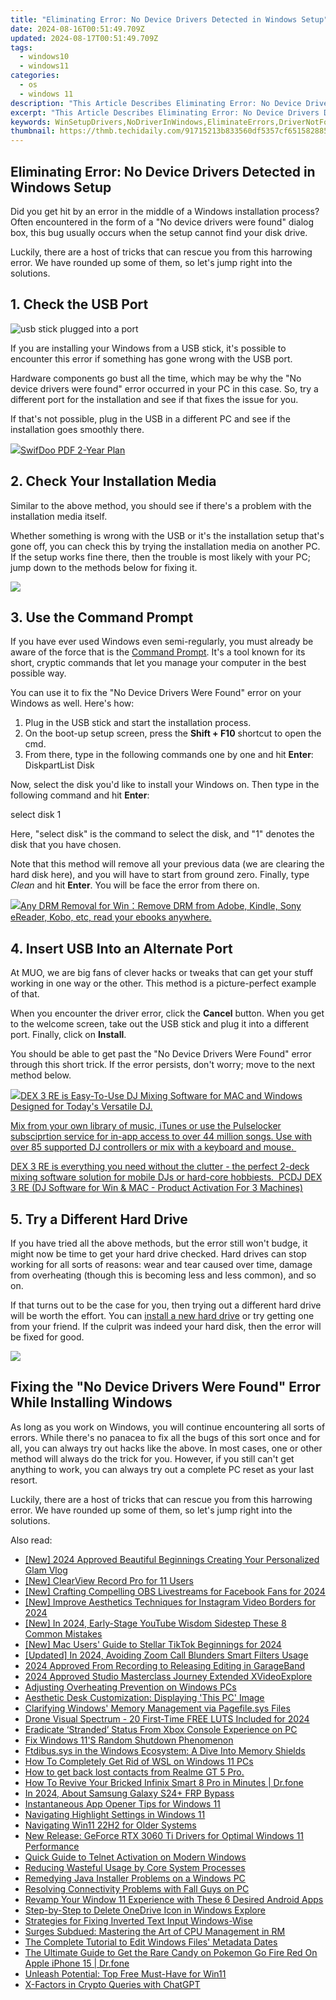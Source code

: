 ```yaml
---
title: "Eliminating Error: No Device Drivers Detected in Windows Setup"
date: 2024-08-16T00:51:49.709Z
updated: 2024-08-17T00:51:49.709Z
tags:
  - windows10
  - windows11
categories:
  - os
  - windows 11
description: "This Article Describes Eliminating Error: No Device Drivers Detected in Windows Setup"
excerpt: "This Article Describes Eliminating Error: No Device Drivers Detected in Windows Setup"
keywords: WinSetupDrivers,NoDriverInWindows,EliminateErrors,DriverNotFoundWin,DevicesMissingWin,FixDeviceErrors,WindowsSetupIssues
thumbnail: https://thmb.techidaily.com/91715213b833560df5357cf6515828851bc7618f2025585b01b64f73f1ad8f14.jpg
---
```


## Eliminating Error: No Device Drivers Detected in Windows Setup

 Did you get hit by an error in the middle of a Windows installation process? Often encountered in the form of a "No device drivers were found" dialog box, this bug usually occurs when the setup cannot find your disk drive.

 Luckily, there are a host of tricks that can rescue you from this harrowing error. We have rounded up some of them, so let's jump right into the solutions.

## 1\. Check the USB Port

![usb stick plugged into a port](https://static1.makeuseofimages.com/wordpress/wp-content/uploads/2023/09/usb-stick-plugged-into-a-port.jpg)

 If you are installing your Windows from a USB stick, it's possible to encounter this error if something has gone wrong with the USB port.

 Hardware components go bust all the time, which may be why the "No device drivers were found" error occurred in your PC in this case. So, try a different port for the installation and see if that fixes the issue for you.

 If that's not possible, plug in the USB in a different PC and see if the installation goes smoothly there.

<!-- affiliate ads begin -->
<a href="https://purchase.swifdoo.com/order/checkout.php?PRODS=40002580&QTY=1&AFFILIATE=108875&CART=1"><img src="https://secure.avangate.com/images/merchant/8b932759a5a04ddb34bf79e3f9072e4b/products/3_Product%20box%20white-1024x1024.png" border="0">SwifDoo PDF 2-Year Plan</a>
<!-- affiliate ads end -->
## 2\. Check Your Installation Media

 Similar to the above method, you should see if there's a problem with the installation media itself.

 Whether something is wrong with the USB or it's the installation setup that's gone off, you can check this by trying the installation media on another PC. If the setup works fine there, then the trouble is most likely with your PC; jump down to the methods below for fixing it.

<!-- affiliate ads begin -->
<a href="https://store.massmailsoftware.com/order/checkout.php?PRODS=1047974&QTY=1&AFFILIATE=108875&CART=1"><img src="https://secure.avangate.com/images/merchant/dc87c13749315c7217cdc4ac692e704c/banera_for_partners-04_%281%29.jpg" border="0"></a>
<!-- affiliate ads end -->
## 3\. Use the Command Prompt

 If you have ever used Windows even semi-regularly, you must already be aware of the force that is the [Command Prompt](https://www.makeuseof.com/tag/a-beginners-guide-to-the-windows-command-line/). It's a tool known for its short, cryptic commands that let you manage your computer in the best possible way.

 You can use it to fix the "No Device Drivers Were Found" error on your Windows as well. Here's how:

1. Plug in the USB stick and start the installation process.
2. On the boot-up setup screen, press the **Shift + F10** shortcut to open the cmd.
3. From there, type in the following commands one by one and hit **Enter**:  
DiskpartList Disk

 Now, select the disk you'd like to install your Windows on. Then type in the following command and hit **Enter**:

select disk 1

 Here, "select disk" is the command to select the disk, and "1" denotes the disk that you have chosen.

 Note that this method will remove all your previous data (we are clearing the hard disk here), and you will have to start from ground zero. Finally, type _Clean_ and hit **Enter**. You will be face the error from there on.

<!-- affiliate ads begin -->
<a href="https://secure.2checkout.com/order/checkout.php?PRODS=4600113&QTY=1&AFFILIATE=108875&CART=1"><img src="https://www.epubor.com/images/drm-removal-feature2.png" border="0">Any DRM Removal for Win：Remove DRM from Adobe, Kindle, Sony eReader, Kobo, etc, read your ebooks anywhere.</a>
<!-- affiliate ads end -->
## 4\. Insert USB Into an Alternate Port

 At MUO, we are big fans of clever hacks or tweaks that can get your stuff working in one way or the other. This method is a picture-perfect example of that.

 When you encounter the driver error, click the **Cancel** button. When you get to the welcome screen, take out the USB stick and plug it into a different port. Finally, click on **Install**.

 You should be able to get past the "No Device Drivers Were Found" error through this short trick. If the error persists, don't worry; move to the next method below.

<!-- affiliate ads begin -->
<a href="https://shop.pcdj.com/order/checkout.php?PRODS=4698827&QTY=1&AFFILIATE=108875&CART=1"> <img src="https://secure.avangate.com/images/merchant/47f4b6321e9fd8e8f7326a6adc1a7c1e/products/dex3REpage-newmainscreenshot.png" border="0">DEX 3 RE is Easy-To-Use DJ Mixing Software for MAC and Windows Designed for Today's Versatile DJ. 

 Mix from your own library of music, iTunes or use the Pulselocker subsciprtion service for in-app access to over 44 million songs. Use with over 85 supported DJ controllers or mix with a keyboard and mouse.  

 DEX 3 RE is everything you need without the clutter - the perfect 2-deck mixing software solution for mobile DJs or hard-core hobbiests.  
 PCDJ DEX 3 RE (DJ Software for Win & MAC - Product Activation For 3 Machines)</a>
<!-- affiliate ads end -->
## 5\. Try a Different Hard Drive

 If you have tried all the above methods, but the error still won't budge, it might now be time to get your hard drive checked. Hard drives can stop working for all sorts of reasons: wear and tear caused over time, damage from overheating (though this is becoming less and less common), and so on.

 If that turns out to be the case for you, then trying out a different hard drive will be worth the effort. You can [install a new hard drive](https://www.makeuseof.com/tag/install-hard-drive-replace/) or try getting one from your friend. If the culprit was indeed your hard disk, then the error will be fixed for good.

<!-- affiliate ads begin -->
<a href="https://shop.incomedia.eu/order/checkout.php?PRODS=12730965&QTY=1&AFFILIATE=108875&CART=1"><img src="https://incomedia.eu/files/images/affiliates/w5/03_WBSX5_728x90_red_CTA.jpg" border="0"></a>
<!-- affiliate ads end -->
## Fixing the "No Device Drivers Were Found" Error While Installing Windows

 As long as you work on Windows, you will continue encountering all sorts of errors. While there's no panacea to fix all the bugs of this sort once and for all, you can always try out hacks like the above. In most cases, one or other method will always do the trick for you. However, if you still can't get anything to work, you can always try out a complete PC reset as your last resort.

 Luckily, there are a host of tricks that can rescue you from this harrowing error. We have rounded up some of them, so let's jump right into the solutions.

<span class="atpl-alsoreadstyle">Also read:</span>
<div><ul>
<li><a href="https://facebook-record-videos.techidaily.com/new-2024-approved-beautiful-beginnings-creating-your-personalized-glam-vlog/"><u>[New] 2024 Approved  Beautiful Beginnings  Creating Your Personalized Glam Vlog</u></a></li>
<li><a href="https://on-screen-recording.techidaily.com/new-clearview-record-pro-for-11-users/"><u>[New] ClearView Record Pro for 11 Users</u></a></li>
<li><a href="https://screen-capture.techidaily.com/new-crafting-compelling-obs-livestreams-for-facebook-fans-for-2024/"><u>[New] Crafting Compelling OBS Livestreams for Facebook Fans for 2024</u></a></li>
<li><a href="https://instagram-video-files.techidaily.com/new-improve-aesthetics-techniques-for-instagram-video-borders-for-2024/"><u>[New] Improve Aesthetics  Techniques for Instagram Video Borders for 2024</u></a></li>
<li><a href="https://facebook-record-videos.techidaily.com/new-in-2024-early-stage-youtube-wisdom-sidestep-these-8-common-mistakes/"><u>[New] In 2024, Early-Stage YouTube Wisdom  Sidestep These 8 Common Mistakes</u></a></li>
<li><a href="https://tiktok-video-recordings.techidaily.com/new-mac-users-guide-to-stellar-tiktok-beginnings-for-2024/"><u>[New] Mac Users' Guide to Stellar TikTok Beginnings for 2024</u></a></li>
<li><a href="https://screen-recording.techidaily.com/updated-in-2024-avoiding-zoom-call-blunders-smart-filters-usage/"><u>[Updated] In 2024, Avoiding Zoom Call Blunders  Smart Filters Usage</u></a></li>
<li><a href="https://some-knowledge.techidaily.com/2024-approved-from-recording-to-releasing-editing-in-garageband/"><u>2024 Approved  From Recording to Releasing  Editing in GarageBand</u></a></li>
<li><a href="https://article-tips.techidaily.com/2024-approved-studio-masterclass-journey-extended-xvideoexplore/"><u>2024 Approved  Studio Masterclass Journey  Extended XVideoExplore</u></a></li>
<li><a href="https://win11.techidaily.com/adjusting-overheating-prevention-on-windows-pcs/"><u>Adjusting Overheating Prevention on Windows PCs</u></a></li>
<li><a href="https://win11.techidaily.com/aesthetic-desk-customization-displaying-this-pc-image/"><u>Aesthetic Desk Customization: Displaying 'This PC' Image</u></a></li>
<li><a href="https://win11.techidaily.com/clarifying-windows-memory-management-via-pagefilesys-files/"><u>Clarifying Windows' Memory Management via Pagefile.sys Files</u></a></li>
<li><a href="https://fox-glue.techidaily.com/drone-visual-spectrum-20-first-time-free-luts-included-for-2024/"><u>Drone Visual Spectrum - 20 First-Time FREE LUTS Included for 2024</u></a></li>
<li><a href="https://win11.techidaily.com/eradicate-stranded-status-from-xbox-console-experience-on-pc/"><u>Eradicate ‘Stranded’ Status From Xbox Console Experience on PC</u></a></li>
<li><a href="https://win11.techidaily.com/fix-windows-11s-random-shutdown-phenomenon/"><u>Fix Windows 11'S Random Shutdown Phenomenon</u></a></li>
<li><a href="https://win11.techidaily.com/ftdibussys-in-the-windows-ecosystem-a-dive-into-memory-shields/"><u>Ftdibus.sys in the Windows Ecosystem: A Dive Into Memory Shields</u></a></li>
<li><a href="https://win11.techidaily.com/how-to-completely-get-rid-of-wsl-on-windows-11-pcs/"><u>How To Completely Get Rid of WSL on Windows 11 PCs</u></a></li>
<li><a href="https://blog-min.techidaily.com/how-to-get-back-lost-contacts-from-realme-gt-5-pro-by-fonelab-android-recover-contacts/"><u>How to get back lost contacts from Realme GT 5 Pro.</u></a></li>
<li><a href="https://fix-guide.techidaily.com/how-to-revive-your-bricked-infinix-smart-8-pro-in-minutes-drfone-by-drfone-fix-android-problems-fix-android-problems/"><u>How To Revive Your Bricked Infinix Smart 8 Pro in Minutes | Dr.fone</u></a></li>
<li><a href="https://android-frp.techidaily.com/in-2024-about-samsung-galaxy-s24plus-frp-bypass-by-drfone-android/"><u>In 2024, About Samsung Galaxy S24+ FRP Bypass</u></a></li>
<li><a href="https://win11.techidaily.com/instantaneous-app-opener-tips-for-windows-11/"><u>Instantaneous App Opener Tips for Windows 11</u></a></li>
<li><a href="https://win11.techidaily.com/navigating-highlight-settings-in-windows-11/"><u>Navigating Highlight Settings in Windows 11</u></a></li>
<li><a href="https://win11.techidaily.com/navigating-win11-22h2-for-older-systems/"><u>Navigating Win11 22H2 for Older Systems</u></a></li>
<li><a href="https://hardware-updates.techidaily.com/new-release-geforce-rtx-3060-ti-drivers-for-optimal-windows-11-performance/"><u>New Release: GeForce RTX 3060 Ti Drivers for Optimal Windows 11 Performance</u></a></li>
<li><a href="https://win11.techidaily.com/quick-guide-to-telnet-activation-on-modern-windows/"><u>Quick Guide to Telnet Activation on Modern Windows</u></a></li>
<li><a href="https://win11.techidaily.com/reducing-wasteful-usage-by-core-system-processes/"><u>Reducing Wasteful Usage by Core System Processes</u></a></li>
<li><a href="https://win11.techidaily.com/remedying-java-installer-problems-on-a-windows-pc/"><u>Remedying Java Installer Problems on a Windows PC</u></a></li>
<li><a href="https://win11.techidaily.com/resolving-connectivity-problems-with-fall-guys-on-pc/"><u>Resolving Connectivity Problems with Fall Guys on PC</u></a></li>
<li><a href="https://win11.techidaily.com/revamp-your-window-11-experience-with-these-6-desired-android-apps/"><u>Revamp Your Window 11 Experience with These 6 Desired Android Apps</u></a></li>
<li><a href="https://win11.techidaily.com/step-by-step-to-delete-onedrive-icon-in-windows-explore/"><u>Step-by-Step to Delete OneDrive Icon in Windows Explore</u></a></li>
<li><a href="https://win11.techidaily.com/strategies-for-fixing-inverted-text-input-windows-wise/"><u>Strategies for Fixing Inverted Text Input Windows-Wise</u></a></li>
<li><a href="https://win11.techidaily.com/surges-subdued-mastering-the-art-of-cpu-management-in-rm/"><u>Surges Subdued: Mastering the Art of CPU Management in RM</u></a></li>
<li><a href="https://win11.techidaily.com/the-complete-tutorial-to-edit-windows-files-metadata-dates/"><u>The Complete Tutorial to Edit Windows Files' Metadata Dates</u></a></li>
<li><a href="https://ios-pokemon-go.techidaily.com/the-ultimate-guide-to-get-the-rare-candy-on-pokemon-go-fire-red-on-apple-iphone-15-drfone-by-drfone-virtual-ios/"><u>The Ultimate Guide to Get the Rare Candy on Pokemon Go Fire Red On Apple iPhone 15 | Dr.fone</u></a></li>
<li><a href="https://win11.techidaily.com/unleash-potential-top-free-must-have-for-win11/"><u>Unleash Potential: Top Free Must-Have for Win11</u></a></li>
<li><a href="https://tech-haven.techidaily.com/x-factors-in-crypto-queries-with-chatgpt/"><u>X-Factors in Crypto Queries with ChatGPT</u></a></li>
</ul></div>

<ins class="adsbygoogle"
      style="display:block"
      data-ad-client="ca-pub-7571918770474297"
      data-ad-slot="8358498916"
      data-ad-format="auto"
      data-full-width-responsive="true"></ins>